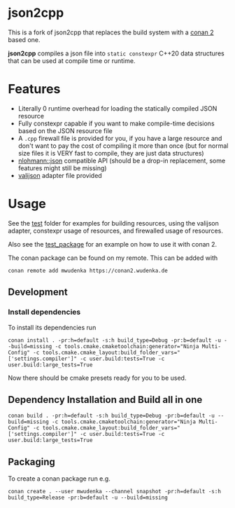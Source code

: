 # json2cpp

This is a fork of json2cpp that replaces the build system with a [conan 2](https://conan.io/) based one.

**json2cpp** compiles a json file into `static constexpr` C++20 data structures that can be used at compile time or runtime.

# Features

 * Literally 0 runtime overhead for loading the statically compiled JSON resource
 * Fully constexpr capable if you want to make compile-time decisions based on the JSON resource file
 * A `.cpp` firewall file is provided for you, if you have a large resource and don't want to pay the cost of compiling it more than once (but for normal size files it is VERY fast to compile, they are just data structures)
 * [nlohmann::json](https://github.com/nlohmann/json) compatible API (should be a drop-in replacement, some features might still be missing)
 * [valijson](https://github.com/tristanpenman/valijson) adapter file provided

# Usage

See the [test](test) folder for examples for building resources, using the valijson adapter, constexpr usage of resources, and firewalled usage of resources.

Also see the [test_package](test_package) for an example on how to use it with conan 2.

The conan package can be found on my remote. This can be added with

```shell
conan remote add mwudenka https://conan2.wudenka.de
```

## Development

### Install dependencies

To install its dependencies run

```shell
conan install . -pr:h=default -s:h build_type=Debug -pr:b=default -u --build=missing -c tools.cmake.cmaketoolchain:generator="Ninja Multi-Config" -c tools.cmake.cmake_layout:build_folder_vars="['settings.compiler']" -c user.build:tests=True -c user.build:large_tests=True
```

Now there should be cmake presets ready for you to be used.

## Dependency Installation and Build all in one

```shell
conan build . -pr:h=default -s:h build_type=Debug -pr:b=default -u --build=missing -c tools.cmake.cmaketoolchain:generator="Ninja Multi-Config" -c tools.cmake.cmake_layout:build_folder_vars="['settings.compiler']" -c user.build:tests=True -c user.build:large_tests=True
```

## Packaging

To create a conan package run e.g.
```shell
conan create . --user mwudenka --channel snapshot -pr:h=default -s:h build_type=Release -pr:b=default -u --build=missing

```
